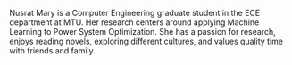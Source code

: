 Nusrat Mary is a Computer Engineering graduate student in the ECE department at MTU. Her research centers around applying Machine Learning to Power System Optimization. She has a passion for research, enjoys reading novels, exploring different cultures, and values quality time with friends and family.
